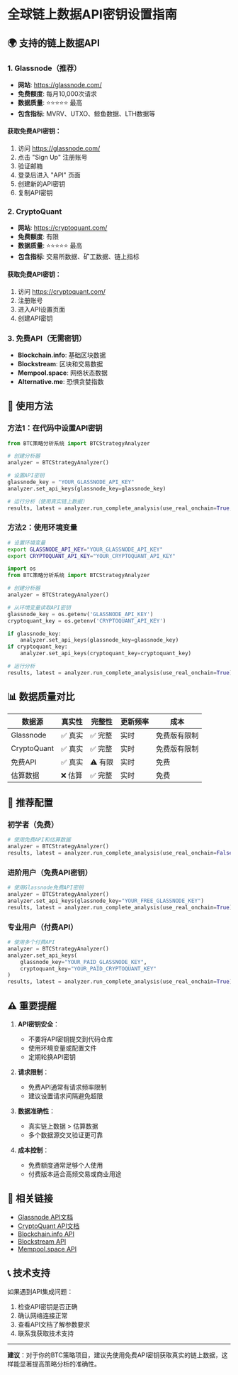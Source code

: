# 全球链上数据API密钥设置指南

## 🌍 支持的链上数据API

### 1. Glassnode（推荐）
- **网站**: https://glassnode.com/
- **免费额度**: 每月10,000次请求
- **数据质量**: ⭐⭐⭐⭐⭐ 最高
- **包含指标**: MVRV、UTXO、鲸鱼数据、LTH数据等

#### 获取免费API密钥：
1. 访问 https://glassnode.com/
2. 点击 "Sign Up" 注册账号
3. 验证邮箱
4. 登录后进入 "API" 页面
5. 创建新的API密钥
6. 复制API密钥

### 2. CryptoQuant
- **网站**: https://cryptoquant.com/
- **免费额度**: 有限
- **数据质量**: ⭐⭐⭐⭐⭐ 最高
- **包含指标**: 交易所数据、矿工数据、链上指标

#### 获取免费API密钥：
1. 访问 https://cryptoquant.com/
2. 注册账号
3. 进入API设置页面
4. 创建API密钥

### 3. 免费API（无需密钥）
- **Blockchain.info**: 基础区块数据
- **Blockstream**: 区块和交易数据
- **Mempool.space**: 网络状态数据
- **Alternative.me**: 恐惧贪婪指数

## 🔧 使用方法

### 方法1：在代码中设置API密钥

```python
from BTC策略分析系统 import BTCStrategyAnalyzer

# 创建分析器
analyzer = BTCStrategyAnalyzer()

# 设置API密钥
glassnode_key = "YOUR_GLASSNODE_API_KEY"
analyzer.set_api_keys(glassnode_key=glassnode_key)

# 运行分析（使用真实链上数据）
results, latest = analyzer.run_complete_analysis(use_real_onchain=True, days=365)
```

### 方法2：使用环境变量

```bash
# 设置环境变量
export GLASSNODE_API_KEY="YOUR_GLASSNODE_API_KEY"
export CRYPTOQUANT_API_KEY="YOUR_CRYPTOQUANT_API_KEY"
```

```python
import os
from BTC策略分析系统 import BTCStrategyAnalyzer

# 创建分析器
analyzer = BTCStrategyAnalyzer()

# 从环境变量读取API密钥
glassnode_key = os.getenv('GLASSNODE_API_KEY')
cryptoquant_key = os.getenv('CRYPTOQUANT_API_KEY')

if glassnode_key:
    analyzer.set_api_keys(glassnode_key=glassnode_key)
if cryptoquant_key:
    analyzer.set_api_keys(cryptoquant_key=cryptoquant_key)

# 运行分析
results, latest = analyzer.run_complete_analysis(use_real_onchain=True)
```

## 📊 数据质量对比

| 数据源 | 真实性 | 完整性 | 更新频率 | 成本 |
|--------|--------|--------|----------|------|
| Glassnode | ✅ 真实 | ✅ 完整 | 实时 | 免费版有限制 |
| CryptoQuant | ✅ 真实 | ✅ 完整 | 实时 | 免费版有限制 |
| 免费API | ✅ 真实 | ⚠️ 有限 | 实时 | 免费 |
| 估算数据 | ❌ 估算 | ✅ 完整 | 实时 | 免费 |

## 🚀 推荐配置

### 初学者（免费）
```python
# 使用免费API和估算数据
analyzer = BTCStrategyAnalyzer()
results, latest = analyzer.run_complete_analysis(use_real_onchain=False)
```

### 进阶用户（免费API密钥）
```python
# 使用Glassnode免费API密钥
analyzer = BTCStrategyAnalyzer()
analyzer.set_api_keys(glassnode_key="YOUR_FREE_GLASSNODE_KEY")
results, latest = analyzer.run_complete_analysis(use_real_onchain=True)
```

### 专业用户（付费API）
```python
# 使用多个付费API
analyzer = BTCStrategyAnalyzer()
analyzer.set_api_keys(
    glassnode_key="YOUR_PAID_GLASSNODE_KEY",
    cryptoquant_key="YOUR_PAID_CRYPTOQUANT_KEY"
)
results, latest = analyzer.run_complete_analysis(use_real_onchain=True)
```

## ⚠️ 重要提醒

1. **API密钥安全**：
   - 不要将API密钥提交到代码仓库
   - 使用环境变量或配置文件
   - 定期轮换API密钥

2. **请求限制**：
   - 免费API通常有请求频率限制
   - 建议设置请求间隔避免超限

3. **数据准确性**：
   - 真实链上数据 > 估算数据
   - 多个数据源交叉验证更可靠

4. **成本控制**：
   - 免费额度通常足够个人使用
   - 付费版本适合高频交易或商业用途

## 🔗 相关链接

- [Glassnode API文档](https://docs.glassnode.com/)
- [CryptoQuant API文档](https://cryptoquant.com/api)
- [Blockchain.info API](https://blockchain.info/api)
- [Blockstream API](https://blockstream.info/api/)
- [Mempool.space API](https://mempool.space/api/)

## 📞 技术支持

如果遇到API集成问题：
1. 检查API密钥是否正确
2. 确认网络连接正常
3. 查看API文档了解参数要求
4. 联系我获取技术支持

---

**建议**：对于你的BTC策略项目，建议先使用免费API密钥获取真实的链上数据，这样能显著提高策略分析的准确性。

